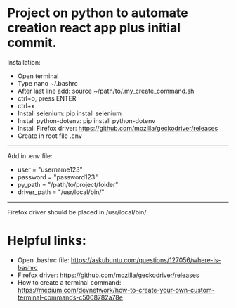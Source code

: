 # Project on python to automate creation react app plus initial commit.

Installation:

- Open terminal
- Type nano ~/.bashrc
- After last line add: source ~/path/to/.my_create_command.sh
- ctrl+o, press ENTER
- ctrl+x
- Install selenium: pip install selenium
- Install python-dotenv: pip install python-dotenv
- Install Firefox driver: https://github.com/mozilla/geckodriver/releases
- Create in root file .env

---

Add in .env file:

- user = "username123"
- password = "password123"
- py_path = "/path/to/project/folder"
- driver_path = "/usr/local/bin/"

---

Firefox driver should be placed in /usr/local/bin/

# Helpful links:

- Open .bashrc file: https://askubuntu.com/questions/127056/where-is-bashrc
- Firefox driver: https://github.com/mozilla/geckodriver/releases
- How to create a terminal command: https://medium.com/devnetwork/how-to-create-your-own-custom-terminal-commands-c5008782a78e
